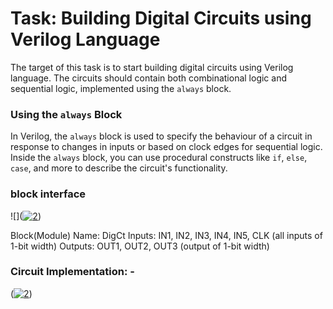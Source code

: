 # Task: Building Digital Circuits using Verilog Language

The target of this task is to start building digital circuits using Verilog language. The circuits should contain both combinational logic and sequential logic, implemented using the `always` block.


### Using the `always` Block

In Verilog, the `always` block is used to specify the behaviour of a circuit in response to changes in inputs or based on clock edges for sequential logic. Inside the `always` block, you can use procedural constructs like `if`, `else`, `case`, and more to describe the circuit's functionality.

### block interface

![](<a href="https://ibb.co/SP6jd8w"><img src="https://i.ibb.co/47FqYGR/1.png" alt="2" border="0"></a>)

Block(Module) Name: DigCt
Inputs: IN1, IN2, IN3, IN4, IN5, CLK (all inputs of 1-bit width)
Outputs: OUT1, OUT2, OUT3 (output of 1-bit width)

### Circuit Implementation: -
(<a href="https://ibb.co/DfVwVdg"><img src="https://i.ibb.co/hF72701/2.png" alt="2" border="0"></a>)

